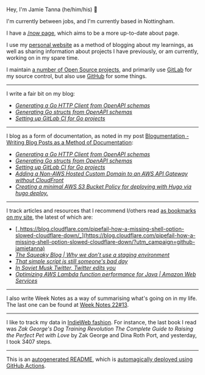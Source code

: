 Hey, I'm Jamie Tanna (he/him/his) 👋

I'm currently between jobs, and I'm currently based in Nottingham.

I have a [/now page](https://www.jvt.me/now/?utm_campaign=github-jamietanna), which aims to be a more up-to-date about page.

I use my [personal website](https://www.jvt.me/?utm_campaign=github-jamietanna) as a method of blogging about my learnings, as well as sharing information about projects I have previously, or am currently, working on in my spare time.

I maintain [a number of Open Source projects](https://www.jvt.me/open-source/?utm_campaign=github-jamietanna), and primarily use [GitLab](https://gitlab.com/jamietanna) for my source control, but also use [GitHub](https://github.com/jamietanna) for some things.

---

I write a fair bit on my blog:


- [_Generating a Go HTTP Client from OpenAPI schemas_](https://www.jvt.me/posts/2022/04/06/generate-go-client-openapi/?utm_campaign=github-jamietanna)
- [_Generating Go structs from OpenAPI schemas_](https://www.jvt.me/posts/2022/04/06/generate-go-struct-openapi/?utm_campaign=github-jamietanna)
- [_Setting up GitLab CI for Go projects_](https://www.jvt.me/posts/2022/04/06/go-gitlab-ci/?utm_campaign=github-jamietanna)

---

I blog as a form of documentation, as noted in my post [Blogumentation - Writing Blog Posts as a Method of Documentation](https://www.jvt.me/posts/2017/06/25/blogumentation/?utm_campaign=github-jamietanna):


- [_Generating a Go HTTP Client from OpenAPI schemas_](https://www.jvt.me/posts/2022/04/06/generate-go-client-openapi/?utm_campaign=github-jamietanna)
- [_Generating Go structs from OpenAPI schemas_](https://www.jvt.me/posts/2022/04/06/generate-go-struct-openapi/?utm_campaign=github-jamietanna)
- [_Setting up GitLab CI for Go projects_](https://www.jvt.me/posts/2022/04/06/go-gitlab-ci/?utm_campaign=github-jamietanna)
- [_Adding a Non-AWS Hosted Custom Domain to an AWS API Gateway without CloudFront_](https://www.jvt.me/posts/2022/04/01/api-gateway-domain/?utm_campaign=github-jamietanna)
- [_Creating a minimal AWS S3 Bucket Policy for deploying with Hugo via hugo deploy._](https://www.jvt.me/posts/2022/03/30/hugo-aws-s3-bucket-policy/?utm_campaign=github-jamietanna)

---

I track articles and resources that I recommend I/others read [as bookmarks on my site](https://www.jvt.me/kind/bookmarks/?utm_campaign=github-jamietanna), the latest of which are:


- [_https://blog.cloudflare.com/pipefail-how-a-missing-shell-option-slowed-cloudflare-down/_](https://blog.cloudflare.com/pipefail-how-a-missing-shell-option-slowed-cloudflare-down/?utm_campaign=github-jamietanna)
- [_The Squeaky Blog | Why we don’t use a staging environment_](https://squeaky.ai/blog/development/why-we-dont-use-a-staging-environment?utm_campaign=github-jamietanna)
- [_That simple script is still someone's bad day_](https://rachelbythebay.com/w/2022/04/05/pipe/?utm_campaign=github-jamietanna)
- [_In Soviet Musk Twitter, Twitter edits you_](http://www.kevinmarks.com/twittereditsyou.html?utm_campaign=github-jamietanna)
- [_Optimizing AWS Lambda function performance for Java | Amazon Web Services_](https://aws.amazon.com/blogs/compute/optimizing-aws-lambda-function-performance-for-java/?utm_campaign=github-jamietanna)

---

I also write Week Notes as a way of summarising what's going on in my life. The last one can be found at [Week Notes 22#13](https://www.jvt.me/week-notes/2022/13/?utm_campaign=github-jamietanna).

---

I like to track my data in [IndieWeb fashion](https://indieweb.org/why). For instance, the last book I read was _Zak George's Dog Training Revolution The Complete Guide to Raising the Perfect Pet with Love_ by Zak George and Dina Roth Port, and yesterday, I took 3407 steps.

---
This is an [autogenerated README](https://www.jvt.me/posts/2022/01/12/autogenerated-profile-readme/?utm_campaign=github-jamietanna), which is [automagically deployed using GitHub Actions](https://github.com/jamietanna/jamietanna/blob/main/.github/workflows/rebuild.yml).
